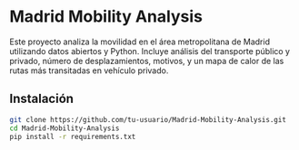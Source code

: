 # Madrid Mobility Analysis

Este proyecto analiza la movilidad en el área metropolitana de Madrid utilizando datos abiertos y Python. Incluye análisis del transporte público y privado, número de desplazamientos, motivos, y un mapa de calor de las rutas más transitadas en vehículo privado.

## Instalación

```bash
git clone https://github.com/tu-usuario/Madrid-Mobility-Analysis.git
cd Madrid-Mobility-Analysis
pip install -r requirements.txt
